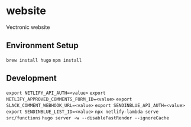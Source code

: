 # website
Vectronic website

## Environment Setup

`brew install hugo`
`npm install`

## Development

`export NETLIFY_API_AUTH=<value>`
`export NETLIFY_APPROVED_COMMENTS_FORM_ID=<value>`
`export SLACK_COMMENT_WEBHOOK_URL=<value>`
`export SENDINBLUE_API_AUTH=<value>`
`export SENDINBLUE_LIST_ID=<value>`
`npx netlify-lambda serve src/functions`
`hugo server -w --disableFastRender --ignoreCache`


